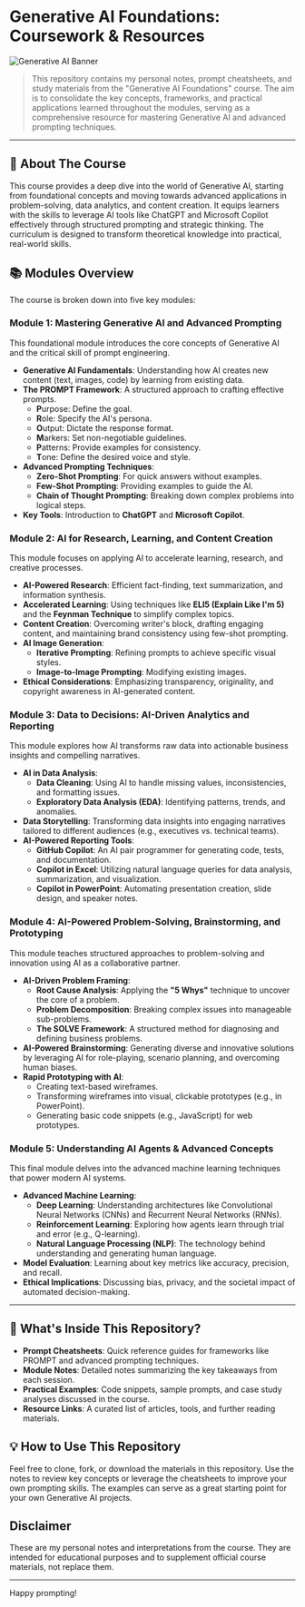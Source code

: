 # Generative AI Foundations: Coursework & Resources

![Generative AI Banner]()

> This repository contains my personal notes, prompt cheatsheets, and study materials from the "Generative AI Foundations" course. The aim is to consolidate the key concepts, frameworks, and practical applications learned throughout the modules, serving as a comprehensive resource for mastering Generative AI and advanced prompting techniques.

---

## 🚀 About The Course

This course provides a deep dive into the world of Generative AI, starting from foundational concepts and moving towards advanced applications in problem-solving, data analytics, and content creation. It equips learners with the skills to leverage AI tools like ChatGPT and Microsoft Copilot effectively through structured prompting and strategic thinking. The curriculum is designed to transform theoretical knowledge into practical, real-world skills.

## 📚 Modules Overview

The course is broken down into five key modules:

### Module 1: Mastering Generative AI and Advanced Prompting
This foundational module introduces the core concepts of Generative AI and the critical skill of prompt engineering.

* **Generative AI Fundamentals**: Understanding how AI creates new content (text, images, code) by learning from existing data.
* **The PROMPT Framework**: A structured approach to crafting effective prompts.
    * **P**urpose: Define the goal.
    * **R**ole: Specify the AI's persona.
    * **O**utput: Dictate the response format.
    * **M**arkers: Set non-negotiable guidelines.
    * **P**atterns: Provide examples for consistency.
    * **T**one: Define the desired voice and style.
* **Advanced Prompting Techniques**:
    * **Zero-Shot Prompting**: For quick answers without examples.
    * **Few-Shot Prompting**: Providing examples to guide the AI.
    * **Chain of Thought Prompting**: Breaking down complex problems into logical steps.
* **Key Tools**: Introduction to **ChatGPT** and **Microsoft Copilot**.

### Module 2: AI for Research, Learning, and Content Creation
This module focuses on applying AI to accelerate learning, research, and creative processes.

* **AI-Powered Research**: Efficient fact-finding, text summarization, and information synthesis.
* **Accelerated Learning**: Using techniques like **ELI5 (Explain Like I'm 5)** and the **Feynman Technique** to simplify complex topics.
* **Content Creation**: Overcoming writer's block, drafting engaging content, and maintaining brand consistency using few-shot prompting.
* **AI Image Generation**:
    * **Iterative Prompting**: Refining prompts to achieve specific visual styles.
    * **Image-to-Image Prompting**: Modifying existing images.
* **Ethical Considerations**: Emphasizing transparency, originality, and copyright awareness in AI-generated content.

### Module 3: Data to Decisions: AI-Driven Analytics and Reporting
This module explores how AI transforms raw data into actionable business insights and compelling narratives.

* **AI in Data Analysis**:
    * **Data Cleaning**: Using AI to handle missing values, inconsistencies, and formatting issues.
    * **Exploratory Data Analysis (EDA)**: Identifying patterns, trends, and anomalies.
* **Data Storytelling**: Transforming data insights into engaging narratives tailored to different audiences (e.g., executives vs. technical teams).
* **AI-Powered Reporting Tools**:
    * **GitHub Copilot**: An AI pair programmer for generating code, tests, and documentation.
    * **Copilot in Excel**: Utilizing natural language queries for data analysis, summarization, and visualization.
    * **Copilot in PowerPoint**: Automating presentation creation, slide design, and speaker notes.

### Module 4: AI-Powered Problem-Solving, Brainstorming, and Prototyping
This module teaches structured approaches to problem-solving and innovation using AI as a collaborative partner.

* **AI-Driven Problem Framing**:
    * **Root Cause Analysis**: Applying the **"5 Whys"** technique to uncover the core of a problem.
    * **Problem Decomposition**: Breaking complex issues into manageable sub-problems.
    * **The SOLVE Framework**: A structured method for diagnosing and defining business problems.
* **AI-Powered Brainstorming**: Generating diverse and innovative solutions by leveraging AI for role-playing, scenario planning, and overcoming human biases.
* **Rapid Prototyping with AI**:
    * Creating text-based wireframes.
    * Transforming wireframes into visual, clickable prototypes (e.g., in PowerPoint).
    * Generating basic code snippets (e.g., JavaScript) for web prototypes.

### Module 5: Understanding AI Agents & Advanced Concepts
This final module delves into the advanced machine learning techniques that power modern AI systems.

* **Advanced Machine Learning**:
    * **Deep Learning**: Understanding architectures like Convolutional Neural Networks (CNNs) and Recurrent Neural Networks (RNNs).
    * **Reinforcement Learning**: Exploring how agents learn through trial and error (e.g., Q-learning).
    * **Natural Language Processing (NLP)**: The technology behind understanding and generating human language.
* **Model Evaluation**: Learning about key metrics like accuracy, precision, and recall.
* **Ethical Implications**: Discussing bias, privacy, and the societal impact of automated decision-making.

---

## 📁 What's Inside This Repository?

* **Prompt Cheatsheets**: Quick reference guides for frameworks like PROMPT and advanced prompting techniques.
* **Module Notes**: Detailed notes summarizing the key takeaways from each session.
* **Practical Examples**: Code snippets, sample prompts, and case study analyses discussed in the course.
* **Resource Links**: A curated list of articles, tools, and further reading materials.

## 💡 How to Use This Repository

Feel free to clone, fork, or download the materials in this repository. Use the notes to review key concepts or leverage the cheatsheets to improve your own prompting skills. The examples can serve as a great starting point for your own Generative AI projects.

## Disclaimer

These are my personal notes and interpretations from the course. They are intended for educational purposes and to supplement official course materials, not replace them.

---

Happy prompting!
